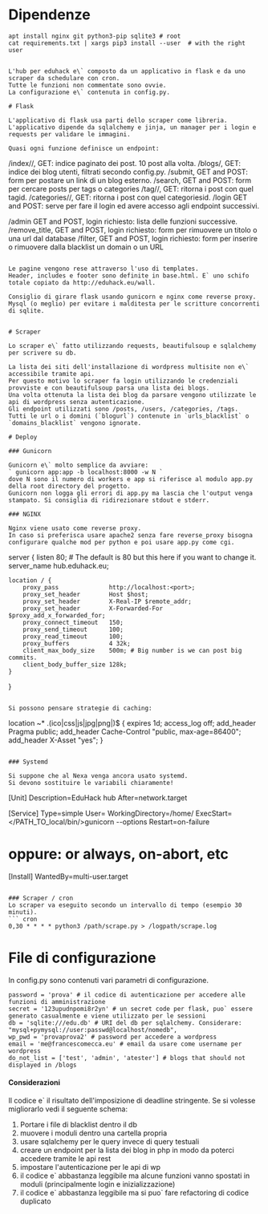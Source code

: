# Dipendenze

```
apt install nginx git python3-pip sqlite3 # root
cat requirements.txt | xargs pip3 install --user  # with the right user
 

L'hub per eduhack e\` composto da un applicativo in flask e da uno scraper da schedulare con cron.
Tutte le funzioni non commentate sono ovvie.
La configurazione e\` contenuta in config.py.

# Flask

L'applicativo di flask usa parti dello scraper come libreria.
L'applicativo dipende da sqlalchemy e jinja, un manager per i login e requests per validare le immagini.

Quasi ogni funzione definisce un endpoint:

```
/index/<int>/, GET: indice paginato dei post. 10 post alla volta.
/blogs/, GET: indice dei blog utenti, filtrati secondo config.py.
/submit, GET and POST: form per postare un link di un blog esterno.
/search, GET and POST: form per cercare posts per tags o categories
/tag/<int>/, GET: ritorna i post con quel tagid.
/categories/<int>/, GET: ritorna i post con quel categoriesid.
/login GET and POST: serve per fare il login ed avere accesso agli endpoint successivi.

/admin GET and POST, login richiesto: lista delle funzioni successive.
/remove_title, GET and POST, login richiesto: form per rimuovere un titolo o una url dal database
/filter, GET and POST, login richiesto: form per inserire o rimuovere dalla blacklist un domain o un URL 
```

Le pagine vengono rese attraverso l'uso di templates.
Header, includes e footer sono definite in base.html. E` uno schifo totale copiato da http://eduhack.eu/wall.

Consiglio di girare flask usando gunicorn e nginx come reverse proxy. Mysql (o meglio) per evitare i malditesta per le scritture concorrenti di sqlite.


# Scraper

Lo scraper e\` fatto utilizzando requests, beautifulsoup e sqlalchemy per scrivere su db.

La lista dei siti dell'installazione di wordpress multisite non e\` accessibile tramite api.
Per questo motivo lo scraper fa login utilizzando le credenziali provviste e con beautifulsoup parsa una lista dei blogs.
Una volta ottenuta la lista dei blog da parsare vengono utilizzate le api di wordpress senza autenticazione.
Gli endpoint utilizzati sono /posts, /users, /categories, /tags.
Tutti le url o i domini (`blogurl`) contenute in `urls_blacklist` o `domains_blacklist` vengono ignorate.

# Deploy

### Gunicorn

Gunicorn e\` molto semplice da avviare:
` gunicorn app:app -b localhost:8000 -w N `
dove N sono il numero di workers e app si riferisce al modulo app.py della root directory del progetto.
Gunicorn non logga gli errori di app.py ma lascia che l'output venga stampato. Si consiglia di ridirezionare stdout e stderr.

### NGINX

Nginx viene usato come reverse proxy.
In caso si preferisca usare apache2 senza fare reverse_proxy bisogna configurare qualche mod per python e poi usare app.py come cgi.
```
server {
    listen   80; # The default is 80 but this here if you want to change it.
    server_name hub.eduhack.eu;
    
    location / {
        proxy_pass              http://localhost:<port>;
        proxy_set_header        Host $host;
        proxy_set_header        X-Real-IP $remote_addr;
        proxy_set_header        X-Forwarded-For $proxy_add_x_forwarded_for;
        proxy_connect_timeout   150;
        proxy_send_timeout      100;
        proxy_read_timeout      100;
        proxy_buffers           4 32k;
        client_max_body_size    500m; # Big number is we can post big commits.
        client_body_buffer_size 128k;
    }
}
```

Si possono pensare strategie di caching:

```
   location ~* \.(ico|css|js|jpg|png|)$ {
       expires 1d;
       access_log off;
       add_header Pragma public;
       add_header Cache-Control "public, max-age=86400";
       add_header X-Asset "yes";
   }
```

### Systemd

Si suppone che al Nexa venga ancora usato systemd.
Si devono sostituire le variabili chiaramente!

```
[Unit]
Description=EduHack hub
After=network.target

[Service]
Type=simple
User=<user>
WorkingDirectory=/home/<user>
ExecStart=</PATH_TO_local/bin/>gunicorn  --options
Restart=on-failure
# oppure: or always, on-abort, etc

[Install]
WantedBy=multi-user.target
```

### Scraper / cron
Lo scraper va eseguito secondo un intervallo di tempo (esempio 30 minuti).
``` cron
0,30 * * * * python3 /path/scrape.py > /logpath/scrape.log
```

# File di configurazione

In config.py sono contenuti vari parametri di configurazione.
```
password = 'prova' # il codice di autenticazione per accedere alle funzioni di amministrazione
secret = '123upudnpomi8r2yn' # un secret code per flask, puo` essere generato casualmente e viene utilizzato per le sessioni
db = 'sqlite:///edu.db' # URI del db per sqlalchemy. Considerare: "mysql+pymysql://user:passwd@localhost/nomedb",
wp_pwd = 'provaprova2' # password per accedere a wordpress
email = 'me@francescomecca.eu' # email da usare come username per wordpress
do_not_list = ['test', 'admin', 'atester'] # blogs that should not displayed in /blogs
```

#### Considerazioni

Il codice e\` il risultato dell'imposizione di deadline stringente.
Se si volesse migliorarlo vedi il seguente schema:

1. Portare i file di blacklist dentro il db
2. muovere i moduli dentro una cartella propria
3. usare sqlalchemy per le query invece di query testuali 
4. creare un endpoint per la lista dei blog in php in modo da poterci accedere tramite le api rest
5. impostare l'autenticazione per le api di wp
6. il codice e\` abbastanza leggibile ma alcune funzioni vanno spostati in moduli (principalmente login e inizializzazione)
7. il codice e\` abbastanza leggibile ma si puo` fare refactoring di codice duplicato
